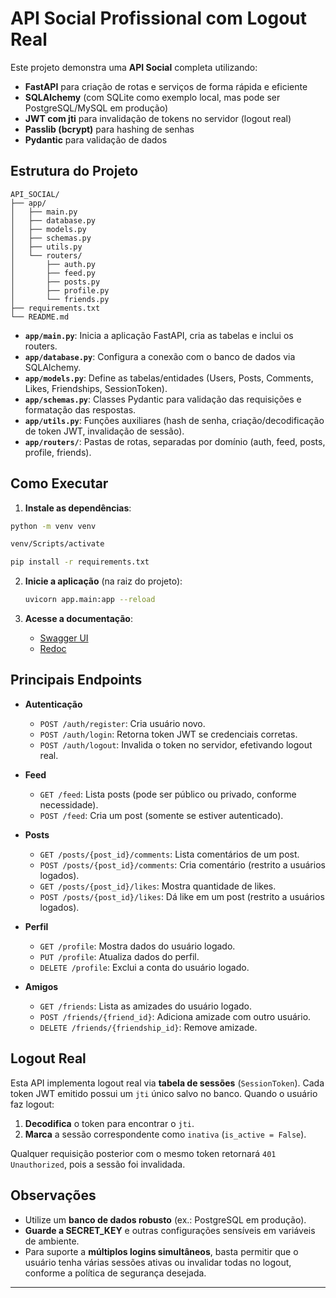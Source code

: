 # API Social Profissional com Logout Real

Este projeto demonstra uma **API Social** completa utilizando:

- **FastAPI** para criação de rotas e serviços de forma rápida e eficiente  
- **SQLAlchemy** (com SQLite como exemplo local, mas pode ser PostgreSQL/MySQL em produção)  
- **JWT com jti** para invalidação de tokens no servidor (logout real)  
- **Passlib (bcrypt)** para hashing de senhas  
- **Pydantic** para validação de dados

## Estrutura do Projeto

```
API_SOCIAL/
├── app/
│   ├── main.py
│   ├── database.py
│   ├── models.py
│   ├── schemas.py
│   ├── utils.py
│   └── routers/
│       ├── auth.py
│       ├── feed.py
│       ├── posts.py
│       ├── profile.py
│       └── friends.py
├── requirements.txt
└── README.md
```

- **`app/main.py`**: Inicia a aplicação FastAPI, cria as tabelas e inclui os routers.  
- **`app/database.py`**: Configura a conexão com o banco de dados via SQLAlchemy.  
- **`app/models.py`**: Define as tabelas/entidades (Users, Posts, Comments, Likes, Friendships, SessionToken).  
- **`app/schemas.py`**: Classes Pydantic para validação das requisições e formatação das respostas.  
- **`app/utils.py`**: Funções auxiliares (hash de senha, criação/decodificação de token JWT, invalidação de sessão).  
- **`app/routers/`**: Pastas de rotas, separadas por domínio (auth, feed, posts, profile, friends).  

## Como Executar

1. **Instale as dependências**:

  ```bash
  python -m venv venv
  ```
  ```bash
  venv/Scripts/activate
   ```
   ```bash
   pip install -r requirements.txt
   ```

2. **Inicie a aplicação** (na raiz do projeto):

   ```bash
   uvicorn app.main:app --reload
   ```

3. **Acesse a documentação**:

   - [Swagger UI](http://127.0.0.1:8000/docs)
   - [Redoc](http://127.0.0.1:8000/redoc)

## Principais Endpoints

- **Autenticação**  
  - `POST /auth/register`: Cria usuário novo.  
  - `POST /auth/login`: Retorna token JWT se credenciais corretas.  
  - `POST /auth/logout`: Invalida o token no servidor, efetivando logout real.

- **Feed**  
  - `GET /feed`: Lista posts (pode ser público ou privado, conforme necessidade).  
  - `POST /feed`: Cria um post (somente se estiver autenticado).

- **Posts**  
  - `GET /posts/{post_id}/comments`: Lista comentários de um post.  
  - `POST /posts/{post_id}/comments`: Cria comentário (restrito a usuários logados).  
  - `GET /posts/{post_id}/likes`: Mostra quantidade de likes.  
  - `POST /posts/{post_id}/likes`: Dá like em um post (restrito a usuários logados).

- **Perfil**  
  - `GET /profile`: Mostra dados do usuário logado.  
  - `PUT /profile`: Atualiza dados do perfil.  
  - `DELETE /profile`: Exclui a conta do usuário logado.

- **Amigos**  
  - `GET /friends`: Lista as amizades do usuário logado.  
  - `POST /friends/{friend_id}`: Adiciona amizade com outro usuário.  
  - `DELETE /friends/{friendship_id}`: Remove amizade.

## Logout Real

Esta API implementa logout real via **tabela de sessões** (`SessionToken`). Cada token JWT emitido possui um `jti` único salvo no banco. Quando o usuário faz logout:

1. **Decodifica** o token para encontrar o `jti`.  
2. **Marca** a sessão correspondente como `inativa` (`is_active = False`).  

Qualquer requisição posterior com o mesmo token retornará `401 Unauthorized`, pois a sessão foi invalidada.

## Observações

- Utilize um **banco de dados robusto** (ex.: PostgreSQL em produção).  
- **Guarde a SECRET_KEY** e outras configurações sensíveis em variáveis de ambiente.  
- Para suporte a **múltiplos logins simultâneos**, basta permitir que o usuário tenha várias sessões ativas ou invalidar todas no logout, conforme a política de segurança desejada.

---
